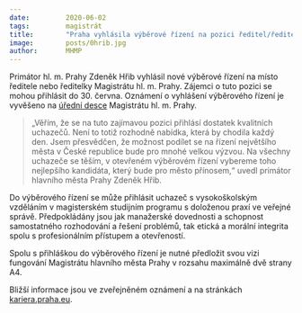 ```yaml
---
date:         2020-06-02
tags:         magistrát
title:        "Praha vyhlásila výběrové řízení na pozici ředitel/ředitelka Magistrátu hlavního města Prahy"
image: 	      posts/0hrib.jpg
author:       MHMP
---
```


Primátor hl. m. Prahy Zdeněk Hřib vyhlásil nové výběrové řízení na místo ředitele nebo ředitelky Magistrátu hl. m. Prahy.  Zájemci o tuto pozici se mohou přihlásit do 30. června. Oznámení o vyhlášení výběrového řízení je vyvěšeno na [úřední desce](https://www.praha.eu/jnp/cz/o_meste/magistrat/deska/index.html?typ=19&odbor=0&strana=1&stranavel=20) Magistrátu hl. m. Prahy.

>„Věřím, že se na tuto zajímavou pozici přihlásí dostatek kvalitních uchazečů. Není to totiž rozhodně nabídka, která by chodila každý den. Jsem přesvědčen, že možnost podílet se na řízení největšího města v České republice bude pro mnohé velkou výzvou. Na všechny uchazeče se těším, v otevřeném výběrovém řízení vybereme toho nejlepšího kandidáta, který bude pro město přínosem,“ uvedl primátor hlavního města Prahy Zdeněk Hřib.

Do výběrového řízení se může přihlásit uchazeč s vysokoškolským vzděláním v magisterském studijním programu s doloženou praxí ve veřejné správě. Předpokládány jsou jak manažerské dovednosti a schopnost samostatného rozhodování a řešení problémů, tak etická a morální integrita spolu s profesionálním přístupem a otevřeností.

Spolu s přihláškou do výběrového řízení je nutné předložit svou vizi fungování Magistrátu hlavního města Prahy v rozsahu maximálně dvě strany A4.

Bližší informace jsou ve zveřejněném oznámení a na stránkách [kariera.praha.eu](https://www.praha.eu/jnp/cz/o_meste/magistrat/kariera/index.html).
